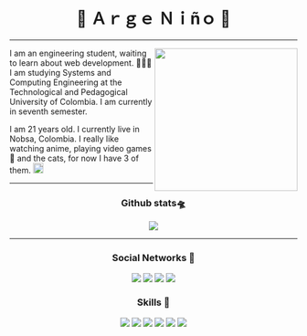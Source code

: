 <h1 align="center">💠 Ａｒｇｅ  Ｎｉñｏ 💠</h1>

---

<div>

<img src="https://media.giphy.com/media/IO2ICudgtBjby/giphy.gif" width="250" align="right"/>

<p align="left">
I am an engineering student, waiting to learn about web development. 👨🏻‍💻 I
am studying Systems and Computing Engineering at the Technological and
Pedagogical University of Colombia. I am currently in seventh semester.

I am 21 years old. I currently live in Nobsa, Colombia. I really like watching
anime, playing video games 👾 and the cats, for now I have 3 of
them. <img src="https://emojis.slackmojis.com/emojis/images/1588315024/8823/hyperkitty.gif?1588315024" width="18" />
</p>

</div>

---
<h3 align="center">Github stats🛸</h3>

<p align="center">
    <img align="center" src="https://github-readme-stats.vercel.app/api/top-langs/?username=argenh&layout=compact&theme=tokyonight" />
</p>

---
<h3 align="center">Social Networks 📱</h3>

<p align="center">
    <a href="https://www.linkedin.com/in/argeni%C3%B1o/"><img src="https://img.shields.io/badge/LinkedIn-0077B5?style=for-the-badge&logo=linkedin&logoColor=white"/></a>
    <a href="https://twitter.com/NinoArge"><img src="https://img.shields.io/badge/Twitter-1DA1F2?style=for-the-badge&logo=twitter&logoColor=white"/></a>
    <a href="https://www.instagram.com/arge.nino/"><img src="https://img.shields.io/badge/Instagram-E4405F?style=for-the-badge&logo=instagram&logoColor=white"/></a>
     <a href="https://discord.gg/d6Ah2sWKjf"><img src="https://img.shields.io/badge/Discord-7289DA?style=for-the-badge&logo=discord&logoColor=white"/></a>
</p>

<h3 align="center">Skills 🌌</h3>

<p align="center">
    <img src="https://img.shields.io/badge/Java-ED8B00?style=for-the-badge&logo=java&logoColor=white"/>
    <img src="https://img.shields.io/badge/HTML5-E34F26?style=for-the-badge&logo=html5&logoColor=white"/>
    <img src="https://img.shields.io/badge/CSS3-1572B6?style=for-the-badge&logo=css3&logoColor=white"/>
    <img src="https://img.shields.io/badge/JavaScript-F7DF1E?style=for-the-badge&logo=javascript&logoColor=black"/>
    <img src="https://img.shields.io/badge/React-20232A?style=for-the-badge&logo=react&logoColor=61DAFB"/>
    <img src="https://img.shields.io/badge/Python-3776AB?style=for-the-badge&logo=python&logoColor=white"/>
</p>
